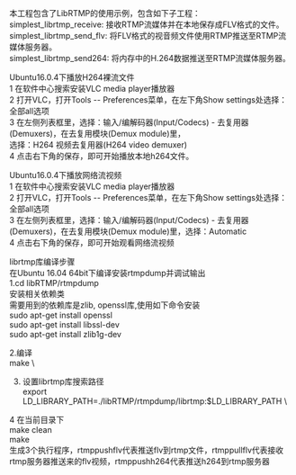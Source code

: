 本工程包含了LibRTMP的使用示例，包含如下子工程： \
   simplest_librtmp_receive: 接收RTMP流媒体并在本地保存成FLV格式的文件。\
   simplest_librtmp_send_flv: 将FLV格式的视音频文件使用RTMP推送至RTMP流媒体服务器。\
   simplest_librtmp_send264: 将内存中的H.264数据推送至RTMP流媒体服务器。

Ubuntu16.0.4下播放H264裸流文件 \
   1 在软件中心搜索安装VLC media player播放器 \
   2 打开VLC，打开Tools -- Preferences菜单，在左下角Show settings处选择：全部all选项 \
   3 在左侧列表框里，选择：输入/编解码器(Input/Codecs) - 去复用器(Demuxers)，在去复用模块(Demux module)里，\
      选择：H264 视频去复用器(H264 video demuxer) \
   4 点击右下角的保存，即可开始播放本地h264文件。

Ubuntu16.0.4下播放网络流视频 \
   1 在软件中心搜索安装VLC media player播放器 \
   2 打开VLC，打开Tools -- Preferences菜单，在左下角Show settings处选择：全部all选项 \
   3 在左侧列表框里，选择：输入/编解码器(Input/Codecs) - 去复用器(Demuxers)，在去复用模块(Demux module)里，选择：Automatic \
   4 点击右下角的保存，即可开始观看网络流视频


librtmp库编译步骤 \
   在Ubuntu 16.04 64bit下编译安装rtmpdump并调试输出 \
   1.cd libRTMP/rtmpdump \
     安装相关依赖类 \
     需要用到的依赖库是zlib, openssl库,使用如下命令安装 \
     sudo apt-get install openssl \
     sudo apt-get install libssl-dev \
     sudo apt-get install zlib1g-dev
  
   2.编译 \
     make \
   
   3. 设置librtmp库搜索路径 \
      export LD_LIBRARY_PATH=./libRTMP/rtmpdump/librtmp:$LD_LIBRARY_PATH \

   4 在当前目录下 \
     make clean \
     make \
     生成3个执行程序，rtmppushflv代表推送flv到rtmp文件，rtmppullflv代表接收rtmp服务器推送来的flv视频，rtmppushh264代表推送h264到rtmp服务器
